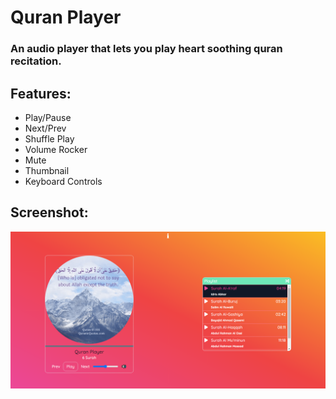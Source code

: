 # Quran Player

### An audio player that lets you play heart soothing quran recitation.

## Features:

- Play/Pause
- Next/Prev
- Shuffle Play
- Volume Rocker
- Mute
- Thumbnail
- Keyboard Controls

## Screenshot:

![screenshot](/public/img/Quran-Player.png)
